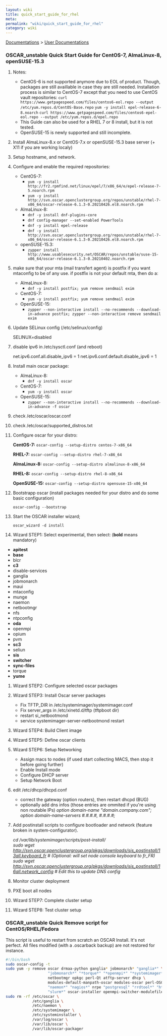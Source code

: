```yaml
---
layout: wiki
title: quick_start_guide_for_rhel
meta: 
permalink: "wiki/quick_start_guide_for_rhel"
category: wiki
---
```

<!-- Name: quick_start_guide_for_rhel -->
<!-- Version: 15 -->
<!-- Author: olahaye74 -->
[Documentations](Document) > [User Documentations](Support) 
    
### OSCAR_unstable Quick Start Guide for CentOS-7, AlmaLinux-8, openSUSE-15.3

1. Notes:
    * CentOS-6 is not supported anymore due to EOL of product. Though, packages are still availlable in case they are still needed. Installation process is similar to CentOS-7 except that you need to use CentOS vault repositories:
    `curl https://www.getpagespeed.com/files/centos6-eol.repo --output /etc/yum.repos.d/CentOS-Base.repo`
    `yum -y install epel-release-6-8.noarch`
    `curl https://www.getpagespeed.com/files/centos6-epel-eol.repo --output /etc/yum.repos.d/epel.repo`
    * This Guide can also be used for a RHEL 7 or 8 install, but it is not tested.
    * OpenSUSE-15 is newly supported and still incomplete.
1. Install AlmaLinux-8.x or CentOS-7.x or openSUSE-15.3 base server (+ X11 if you are working localy)
1. Setup hostname, and network.
1. Configure and enable the required repositories:
    * CentOS-7:
       - `yum -y install http://fr2.rpmfind.net/linux/epel/7/x86_64/e/epel-release-7-5.noarch.rpm`
       - `yum -y install http://svn.oscar.openclustergroup.org/repos/unstable/rhel-7-x86_64/oscar-release-6.1.3-0.20210426.el8.noarch.rpm`
    * AlmaLinux-8:
       - `dnf -y install dnf-plugins-core`
       - `dnf config-manager --set-enabled PowerTools`
       - `dnf -y install epel-release`
       - `dnf -y install http://svn.oscar.openclustergroup.org/repos/unstable/rhel-7-x86_64/oscar-release-6.1.3-0.20210426.el8.noarch.rpm`
    * openSUSE-15.3:
       - `zypper install http://www.usablesecurity.net/OSCAR/repos/unstable/suse-15-x86_64/oscar-release-6.1.3-0.20210402.noarch.rpm`
1. make sure that your mta (mail transfert agent) is postfix if you want mtaconfig to  be of any use.
   if postfix is not your default mta, then do a:

    * AlmaLinux-8:
       - `dnf -y install postfix; yum remove sendmail exim`
    * CentOS-7:
       - `yum -y install postfix; yum remove sendmail exim`
    * OpenSUSE-15:
       - `zypper --non-interactive install --no-recommends --download-in-advance postfix; zypper --non-interactive remove sendmail exim`
1. Update SELinux config (/etc/selinux/config)

    SELINUX=disabled
1. disable ipv6 in /etc/sysctl.conf (and reboot)

    net.ipv6.conf.all.disable_ipv6 = 1
    net.ipv6.conf.default.disable_ipv6 = 1
1. Install main oscar package:
    * AlmaLinux-8:
       - `dnf -y install oscar`
    * CentOS-7:
       - `yum -y install oscar`
    * OpenSUSE-15:
       - `zypper --non-interactive install --no-recommends --download-in-advance -f oscar`
1. check /etc/oscar/oscar.conf
1. check /etc/oscar/supported_distros.txt
1. Configure oscar for your distro:

    **CentOS-7:**
    `oscar-config --setup-distro centos-7-x86_64`

    **RHEL-7:**
    `oscar-config --setup-distro rhel-7-x86_64`
    
    **AlmaLinux-8:**
    `oscar-config --setup-distro almalinux-8-x86_64`
    
    **RHEL-8:**
    `oscar-config --setup-distro rhel-8-x86_64`
    
    **OpenSUSE-15:**
    `oscar-config --setup-distro opensuse-15-x86_64`
1. Bootstrapp oscar (install packages needed for your distro and do some basic configuration)

    `oscar-config --bootstrap`
1. Start the OSCAR installer wizard;

    `oscar_wizard -d install`
1. Wizard STEP1: Select experimental, then select: (**bold** means mandatory)
* **apitest**
* **base**
* blcr
* **c3**
* disable-services
* ganglia
* jobmonarch
* maui
* mtaconfig
* munge
* naemon
* netbootmgr
* nfs
* ntpconfig
* **oda**
* openmpi
* opium
* pvm
* **sc3**
* seliun
* **sis**
* **switcher**
* **sync-files**
* torque
* **yume**
1. Wizard STEP2: Configure selected oscar packages
1. Wizard STEP3: Install Oscar server packages
    - Fix TFTP_DIR in /etc/systemimager/systemimager.conf
    - Fix server_args in /etc/xinetd.d/tftp (tftpboot dir)
    - restart si_netbootmond
    - service systemimager-server-netbootmond restart
1. Wizard STEP4: Build Client image
1. Wizard STEP5: Define oscar clients
1. Wizard STEP6: Setup Networking
   - Assign macs to nodes (if used start collecting MACS, then stop it before going further)
   - Enable Install mode
   - Configure DHCP server
   - Setup Network Boot
1. edit /etc/dhcp/dhcpd.conf
   - correct the gateway (option routers), then restart dhcpd (BUG)
   - optionally add dns infos (those entries are ommited if you're using non routable IPs)
      _option domain-name "domain.company.com";_
      _option domain-name-servers #.#.#.#, #.#.#.#;_
1. Add postinstall scripts to configure bootloader and network (feature broken in system-configurator).

    _cd /var/lib/systemimager/scripts/post-install/   
    sudo wget http://svn.oscar.openclustergroup.org/pkgs/downloads/sis_postinstall/13all.keyboard_fr    # (Optional: will set node console keyboard to fr_FR)  
    sudo wget http://svn.oscar.openclustergroup.org/pkgs/downloads/sis_postinstall/16all.network_config # Edit this to update DNS config_
1. Monitor cluster deployment
1. PXE boot all nodes
1. Wizard STEP7: Complete cluster setup
1. Wizard STEP8: Test cluster setup


### OSCAR_unstable Quick Remove script for CentOS/RHEL/Fedora
 
This script is useful to restart from scratch an OSCAR Install. It's not perfect. All files modified (with a .oscarback backup) are not restored for instance.


``` bash
#!/bin/bash
sudo oscar-config -t
sudo yum -y remove oscar drmaa-python ganglia* jobmonarch* "ganglia*" \ 
                   "jobmonarch*" "*torque*" "*openmpi*" "*systemimager*" \ 
                   netbootmgr opkgc perl-Qt atftp-server dhcp \
                   modules-default-manpath-oscar modules-oscar perl-OSCAR \
                   "naemon*" "nagios*" nrpe "postgresql" "rrdtool*" "httpd*" \
                   "slurm*" oscar-installer openmpi-switcher-modulefile
sudo rm -rf /etc/oscar \
            /etc/ganglia \
            /etc/naemon \
            /etc/systemimager \
            /etc/systeminstaller \
            /var/log/oscar \
            /var/lib/oscar \
            /var/lib/oscar-packager
```
